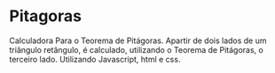 # Pitagoras
 Calculadora Para o Teorema de Pitágoras. Apartir de dois lados de um triângulo retângulo, é calculado, utilizando o Teorema de Pitágoras, o terceiro lado.
 Utilizando Javascript, html e css.
